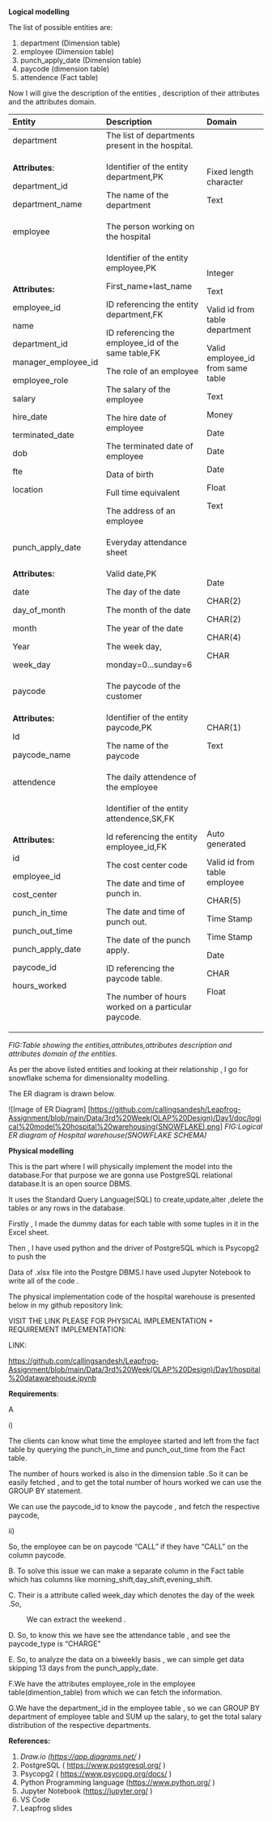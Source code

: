﻿**Logical modelling**

The list of possible entities are:

1. department (Dimension table)
1. employee (Dimension table)
1. punch\_apply\_date (Dimension table)
1. paycode (dimension table)
1. attendence (Fact table)

Now I will give the description of the entities , description of their attributes and the attributes domain.


|Entity|Description|Domain|
| :- | :- | :- |
|department|The list of departments present in the hospital.||
|<p>**Attributes**:</p><p>department\_id</p><p></p><p>department\_name</p>|<p></p><p>Identifier of the entity department,PK</p><p>The name of the department</p>|<p></p><p>Fixed length character</p><p>Text</p>|
|employee|The person working on the hospital||
|<p>**Attributes:**</p><p>employee\_id</p><p></p><p>name</p><p>department\_id</p><p></p><p>manager\_employee\_id</p><p></p><p>employee\_role</p><p>salary</p><p>hire\_date</p><p>terminated\_date</p><p>dob</p><p>fte</p><p>location</p>|<p></p><p>Identifier of the entity employee,PK</p><p>First\_name+last\_name</p><p>ID referencing the entity department,FK</p><p>ID referencing the employee\_id of the same table,FK</p><p>The role of an employee</p><p>The salary of the employee</p><p>The hire date of employee</p><p>The terminated date of employee</p><p>Data of birth</p><p>Full time equivalent</p><p>The address of an employee</p>|<p></p><p>Integer</p><p></p><p>Text</p><p>Valid id from table department</p><p>Valid employee\_id from same table</p><p>Text</p><p>Money</p><p>Date</p><p>Date</p><p>Date</p><p>Float</p><p>Text</p>|
|punch\_apply\_date|Everyday attendance sheet||
|<p>**Attributes:**</p><p>date</p><p>day\_of\_month</p><p>month</p><p>Year</p><p>week\_day</p>|<p></p><p>Valid date,PK</p><p>The day of the date</p><p>The month of the date</p><p>The year of the date</p><p>The week day,</p><p>monday=0...sunday=6</p>|<p></p><p>Date</p><p>CHAR(2)</p><p>CHAR(2)</p><p>CHAR(4)</p><p>CHAR</p>|
|paycode|The paycode of the customer||
|<p>**Attributes:**</p><p>Id</p><p>paycode\_name</p>|<p></p><p>Identifier of the entity paycode,PK</p><p>The name of the paycode</p>|<p></p><p>CHAR(1)</p><p>Text</p>|
|attendence|The daily attendence of the employee||
|<p>**Attributes:**</p><p>id</p><p></p><p>employee\_id</p><p></p><p>cost\_center</p><p>punch\_in\_time</p><p>punch\_out\_time</p><p>punch\_apply\_date</p><p>paycode\_id</p><p>hours\_worked</p>|<p></p><p>Identifier of the entity attendence,SK,FK</p><p>Id referencing the entity employee\_id,FK</p><p>The cost center code</p><p>The date and time of punch in.</p><p>The date and time of punch out.</p><p>The date of the punch apply.</p><p>ID referencing the paycode table.</p><p>The number of hours worked on a particular paycode.</p>|<p></p><p>Auto generated</p><p></p><p>Valid id from table employee</p><p>CHAR(5)</p><p>Time Stamp</p><p>Time Stamp</p><p>Date</p><p>CHAR</p><p>Float</p><p></p><p></p>|

*FIG:Table showing the entities,attributes,attributes description and attributes domain of the entities.*



As per the above listed entities and looking at their relationship , I go for snowflake schema for dimensionality modelling.

The ER diagram is drawn below.

![Image of ER Diagram]
[https://github.com/callingsandesh/Leapfrog-Assignment/blob/main/Data/3rd%20Week(OLAP%20Design)/Day1/doc/logical%20model%20hospital%20warehousing(SNOWFLAKE).png]
*FIG:Logical ER diagram of Hospital warehouse(SNOWFLAKE SCHEMA)*




**Physical modelling**


This is the part where I will physically implement the model into the database.For that purpose we are gonna use PostgreSQL relational database.It is an open source DBMS.

It uses the Standard Query Language(SQL) to create,update,alter ,delete the tables or any rows in the database.

Firstly , I made the dummy datas for each table with some tuples in it in the Excel sheet.

Then , I have used python and the driver of PostgreSQL which is Psycopg2 to push the 

Data of .xlsx file into the Postgre DBMS.I have used Jupyter Notebook to write all of the code .

The physical implementation code of the hospital warehouse  is presented below in my github repository link:

VISIT THE LINK PLEASE FOR PHYSICAL IMPLEMENTATION + REQUIREMENT IMPLEMENTATION:

LINK:

<https://github.com/callingsandesh/Leapfrog-Assignment/blob/main/Data/3rd%20Week(OLAP%20Design)/Day1/hospital%20datawarehouse.ipynb> 


**Requirements**:

A

i) 

The clients can know what time the employee started and left from the fact table  by querying the punch\_in\_time and punch\_out\_time from the Fact table.

The number of hours worked is also in the dimension table .So it can be easily fetched , and to get the total number of hours worked we can use the GROUP BY statement.

We can use the paycode\_id to know the paycode , and fetch the respective paycode,

ii)

So, the employee can be on paycode “CALL” if they have “CALL” on the column paycode.

B.	To solve this issue we can make a separate column in the Fact table which     has columns like morning\_shift,day\_shift,evening\_shift.  

C. Their is a attribute called week\_day which denotes the day of the week .So,

`     `We can extract the weekend .

D. So, to know this we have see the attendance table , and see the paycode\_type is           “CHARGE” 

E. So, to analyze the data on a biweekly basis , we can simple get data skipping 13 days from the punch\_apply\_date.

F.We have the attributes employee\_role in the employee table(dimention\_table) from which we can fetch the information.

G.We have the department\_id in the employee table , so we can GROUP BY department of employee table and SUM up the salary, to get the total salary distribution of the respective departments. 











**References:**

1. *Draw.io (<https://app.diagrams.net/> )*
1. PostgreSQL ( <https://www.postgresql.org/> )
1. Psycopg2 ( <https://www.psycopg.org/docs/> )
1. Python Programming language  (<https://www.python.org/> )
1. Jupyter Notebook  (<https://jupyter.org/> )
1. VS Code 
1. Leapfrog slides
